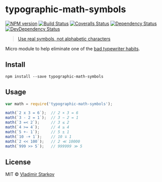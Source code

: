 # typographic-math-symbols

[![NPM version][npm-image]][npm-url]
[![Build Status][travis-image]][travis-url]
[![Coveralls Status][coveralls-image]][coveralls-url]
[![Dependency Status][depstat-image]][depstat-url]
[![DevDependency Status][depstat-dev-image]][depstat-dev-url]

> [Use real symbols, not alphabetic characters][rtfm]

Micro module to help eliminate one of the [bad typewriter habits][habits].


## Install

```
npm install --save typographic-math-symbols
```


## Usage

```js
var math = require('typographic-math-symbols');

math(`2 x 3 = 6`);  // 2 × 3 = 6
math(`3 - 2 = 1`);  // 3 − 2 = 1
math(`3 =< 2`);     // 3 ≤ 2
math(`4 >= 4`);     // 4 ≥ 4
math(`5 +- 1`);     // 5 ± 1
math(`10 -+ 1`);    // 10 ∓ 1
math(`2 << 100`);   // 2 ≪ 10000
math(`999 >> 5`);   // 999999 ≫ 5
```


## License

MIT © [Vladimir Starkov](http://iamstarkov.com/)

[rtfm]: http://practicaltypography.com/math-symbols.html
[habits]: http://practicaltypography.com/typewriter-habits.html

[npm-url]: https://npmjs.org/package/typographic-math-symbols
[npm-image]: http://img.shields.io/npm/v/typographic-math-symbols.svg

[travis-url]: https://travis-ci.org/iamstarkov/typographic-math-symbols
[travis-image]: http://img.shields.io/travis/iamstarkov/typographic-math-symbols.svg

[coveralls-url]: https://coveralls.io/r/iamstarkov/typographic-math-symbols
[coveralls-image]: http://img.shields.io/coveralls/iamstarkov/typographic-math-symbols.svg

[depstat-url]: https://david-dm.org/iamstarkov/typographic-math-symbols
[depstat-image]: https://david-dm.org/iamstarkov/typographic-math-symbols.svg

[depstat-dev-url]: https://david-dm.org/iamstarkov/typographic-math-symbols
[depstat-dev-image]: https://david-dm.org/iamstarkov/typographic-math-symbols/dev-status.svg
